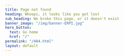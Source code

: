 ```yaml
---
title: Page not found
heading: Whoops, it looks like you got lost
sub_heading: We broke this page, or it doesn't exist
banner_image: "/img/banner-ERPI.jpg"
hero_button:
  text: Go home
  href: "/"
permalink: "/404.html"
layout: default
---
```


